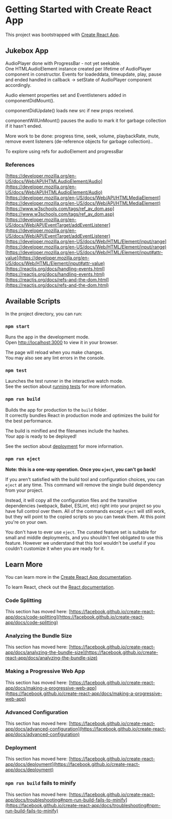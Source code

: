 # Getting Started with Create React App

This project was bootstrapped with [Create React App](https://github.com/facebook/create-react-app).

## Jukebox App

AudioPlayer done with ProgressBar - not yet seekable.  
One HTMLAudioElement instance created per lifetime of AudioPlayer component in constructor.  Events for loadeddata, timeupdate, play, pause and ended handled in callback -> setState of AudioPlayer component accordingly.  

Audio element properties set and Eventlisteners added in componentDidMount().  

componentDidUpdate() loads new src if new props received.  

componentWillUnMount() pauses the audio to mark it for garbage collection if it hasn't ended.  

More work to be done: progress time, seek, volume, playbackRate, mute, remove event listeners (de-reference objects for garbage collection)..

To explore using refs for audioElement and progressBar 

### References

[https://developer.mozilla.org/en-US/docs/Web/API/HTMLAudioElement/Audio](https://developer.mozilla.org/en-US/docs/Web/API/HTMLAudioElement/Audio)
[https://developer.mozilla.org/en-US/docs/Web/API/HTMLMediaElement](https://developer.mozilla.org/en-US/docs/Web/API/HTMLMediaElement)
[https://www.w3schools.com/tags/ref_av_dom.asp](https://www.w3schools.com/tags/ref_av_dom.asp)
[https://developer.mozilla.org/en-US/docs/Web/API/EventTarget/addEventListener](https://developer.mozilla.org/en-US/docs/Web/API/EventTarget/addEventListener)
[https://developer.mozilla.org/en-US/docs/Web/HTML/Element/input/range](https://developer.mozilla.org/en-US/docs/Web/HTML/Element/input/range)
[https://developer.mozilla.org/en-US/docs/Web/HTML/Element/input#attr-value](https://developer.mozilla.org/en-US/docs/Web/HTML/Element/input#attr-value)
[https://reactjs.org/docs/handling-events.html](https://reactjs.org/docs/handling-events.html)
[https://reactjs.org/docs/refs-and-the-dom.html](https://reactjs.org/docs/refs-and-the-dom.html)


## Available Scripts

In the project directory, you can run:

### `npm start`

Runs the app in the development mode.\
Open [http://localhost:3000](http://localhost:3000) to view it in your browser.

The page will reload when you make changes.\
You may also see any lint errors in the console.

### `npm test`

Launches the test runner in the interactive watch mode.\
See the section about [running tests](https://facebook.github.io/create-react-app/docs/running-tests) for more information.

### `npm run build`

Builds the app for production to the `build` folder.\
It correctly bundles React in production mode and optimizes the build for the best performance.

The build is minified and the filenames include the hashes.\
Your app is ready to be deployed!

See the section about [deployment](https://facebook.github.io/create-react-app/docs/deployment) for more information.

### `npm run eject`

**Note: this is a one-way operation. Once you `eject`, you can't go back!**

If you aren't satisfied with the build tool and configuration choices, you can `eject` at any time. This command will remove the single build dependency from your project.

Instead, it will copy all the configuration files and the transitive dependencies (webpack, Babel, ESLint, etc) right into your project so you have full control over them. All of the commands except `eject` will still work, but they will point to the copied scripts so you can tweak them. At this point you're on your own.

You don't have to ever use `eject`. The curated feature set is suitable for small and middle deployments, and you shouldn't feel obligated to use this feature. However we understand that this tool wouldn't be useful if you couldn't customize it when you are ready for it.

## Learn More

You can learn more in the [Create React App documentation](https://facebook.github.io/create-react-app/docs/getting-started).

To learn React, check out the [React documentation](https://reactjs.org/).

### Code Splitting

This section has moved here: [https://facebook.github.io/create-react-app/docs/code-splitting](https://facebook.github.io/create-react-app/docs/code-splitting)

### Analyzing the Bundle Size

This section has moved here: [https://facebook.github.io/create-react-app/docs/analyzing-the-bundle-size](https://facebook.github.io/create-react-app/docs/analyzing-the-bundle-size)

### Making a Progressive Web App

This section has moved here: [https://facebook.github.io/create-react-app/docs/making-a-progressive-web-app](https://facebook.github.io/create-react-app/docs/making-a-progressive-web-app)

### Advanced Configuration

This section has moved here: [https://facebook.github.io/create-react-app/docs/advanced-configuration](https://facebook.github.io/create-react-app/docs/advanced-configuration)

### Deployment

This section has moved here: [https://facebook.github.io/create-react-app/docs/deployment](https://facebook.github.io/create-react-app/docs/deployment)

### `npm run build` fails to minify

This section has moved here: [https://facebook.github.io/create-react-app/docs/troubleshooting#npm-run-build-fails-to-minify](https://facebook.github.io/create-react-app/docs/troubleshooting#npm-run-build-fails-to-minify)
